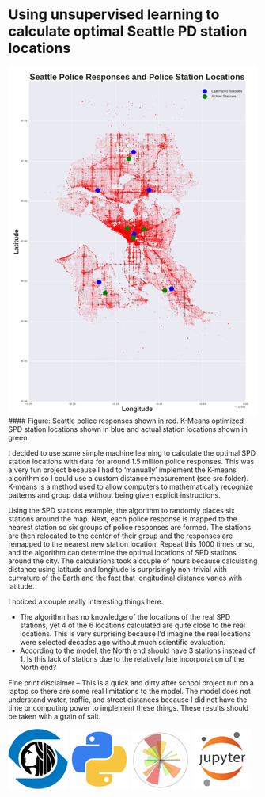 # Using unsupervised learning to calculate optimal Seattle PD station locations

<img src="images/pd_locations.png" width="800">
#### Figure: Seattle police responses shown in red. K-Means optimized SPD station locations shown in blue and actual station locations shown in green.

I decided to use some simple machine learning to calculate the optimal SPD station locations with data for around 1.5 million police responses. This was a very fun project because I had to ‘manually’ implement the K-means algorithm so I could use a custom distance measurement (see src folder). K-means is a method used to allow computers to mathematically recognize patterns and group data without being given explicit instructions.

Using the SPD stations example, the algorithm to randomly places six stations around the map. Next, each police response is mapped to the nearest station so six groups of police responses are formed. The stations are then relocated to the center of their group and the responses are remapped to the nearest new station location. Repeat this 1000 times or so, and the algorithm can determine the optimal locations of SPD stations around the city. The calculations took a couple of hours because calculating distance using latitude and longitude is surprisingly non-trivial with curvature of the Earth and the fact that longitudinal distance varies with latitude.

I noticed a couple really interesting things here.
- The algorithm has no knowledge of the locations of the real SPD stations, yet 4 of the 6 locations calculated are quite close to the real locations. This is very surprising because I’d imagine the real locations were selected decades ago without much scientific evaluation.
- According to the model, the North end should have 3 stations instead of 1. Is this lack of stations due to the relatively late incorporation of the North end?

Fine print disclaimer – This is a quick and dirty after school project run on a laptop so there are some real limitations to the model. The model does not understand water, traffic, and street distances because I did not have the time or computing power to implement these things. These results should be taken with a grain of salt.
<br>
<br>
<img src="images/logos/seattle.png" width="120">
<img src="images/logos/python.png" width="120">
<img src="images/logos/matplotlib.png" width="120">
<img src="images/logos/jupyter.png" width="120">
